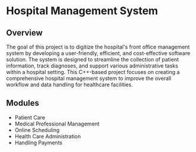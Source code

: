 # Hospital Management System
## Overview
The goal of this project is to digitize the hospital's front office management system by developing a user-friendly, efficient, and cost-effective software solution. The system is designed to streamline the collection of patient information, track diagnoses, and support various administrative tasks within a hospital setting. This C++-based project focuses on creating a comprehensive hospital management system to improve the overall workflow and data handling for healthcare facilities.

## Modules
-	Patient Care
-	Medical Professional Management
-	Online Scheduling
-	Health Care Administration
-	Handling Payments
